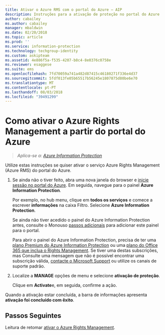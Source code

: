 ```yaml
---
title: Ativar o Azure RMS com o portal do Azure – AIP
description: Instruções para a ativação de proteção no portal do Azure para que sua organização pode começar a proteger documentos e e-mails.
author: cabailey
ms.author: cabailey
manager: mbaldwin
ms.date: 02/20/2018
ms.topic: article
ms.prod: ''
ms.service: information-protection
ms.technology: techgroup-identity
ms.custom: askipteam
ms.assetid: 4e886f5a-f535-4207-b8c4-8e0376c0758e
ms.reviewer: esaggese
ms.suite: ems
ms.openlocfilehash: 7fd70059a741a482d87415c46180271f336e4d37
ms.sourcegitcommit: 5fdf013fe05b65517b56245e1807875d80be6e70
ms.translationtype: MT
ms.contentlocale: pt-PT
ms.lasthandoff: 08/03/2018
ms.locfileid: "39491299"
---
```

# <a name="how-to-activate-azure-rights-management-from-the-azure-portal"></a>Como ativar o Azure Rights Management a partir do portal do Azure

>*Aplica-se a: [Azure Information Protection](https://azure.microsoft.com/pricing/details/information-protection)*

Utilize estas instruções se quiser ativar o serviço Azure Rights Management (Azure RMS) do portal do Azure.

1. Se ainda não o tiver feito, abra uma nova janela do browser e [inicie sessão no portal do Azure](configure-policy.md#signing-in-to-the-azure-portal). Em seguida, navegue para o painel **Azure Information Protection**.
    
    Por exemplo, no hub menu, clique em **todos os serviços** e comece a escrever **informações** na caixa Filtro. Selecione **Azure Information Protection**.
    
    Se ainda não tiver acedido o painel do Azure Information Protection antes, consulte o Monouso [passos adicionais](configure-policy.md#to-access-the-azure-information-protection-blade-for-the-first-time) para adicionar este painel para o portal.
    
    Para abrir o painel do Azure Information Protection, precisa de ter uma [plano Premium do Azure Information Protection](https://www.microsoft.com/cloud-platform/azure-information-protection-pricing) ou uma [plano do Office 365 que inclua o Rights Management](http://download.microsoft.com/download/E/C/F/ECF42E71-4EC0-48FF-AA00-577AC14D5B5C/Azure_Information_Protection_licensing_datasheet_EN-US.pdf). Se tiver uma destas subscrições, mas Consulte uma mensagem que não é possível encontrar uma subscrição válida, [contacte o Microsoft Support](information-support.md#to-contact-microsoft-support) ou utilize os canais de suporte padrão.

2. Localize a **MANAGE** opções de menu e selecione **ativação de proteção**. 
    
    Clique em **Activate**e, em seguida, confirme a ação. 

Quando a ativação estar concluída, a barra de informações apresenta **ativação foi concluído com êxito**.


## <a name="next-steps"></a>Passos Seguintes
Leitura de retomar [ativar o Azure Rights Management](activate-service.md#configuring-onboarding-controls-for-a-phased-deployment).

